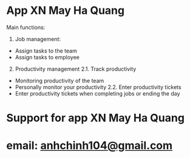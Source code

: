 # App XN May Ha Quang

Main functions:
1. Job management:
- Assign tasks to the team
- Assign tasks to employee
2. Productivity management
2.1. Track productivity
- Monitoring productivity of the team
- Personally monitor your productivity
2.2. Enter productivity tickets
- Enter productivity tickets when completing jobs or ending the day

# Support for app XN May Ha Quang
# email: anhchinh104@gmail.com
